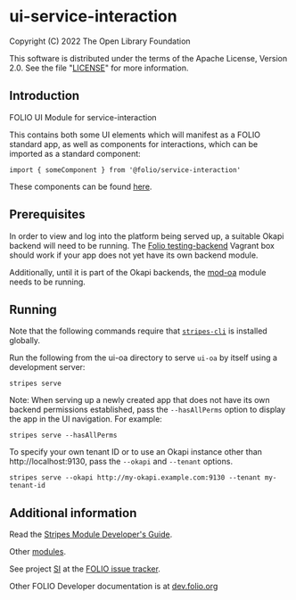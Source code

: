 # ui-service-interaction

Copyright (C) 2022 The Open Library Foundation

This software is distributed under the terms of the Apache License,
Version 2.0. See the file "[LICENSE](LICENSE)" for more information.

## Introduction

FOLIO UI Module for service-interaction

This contains both some UI elements which will manifest as a FOLIO standard app, as well as components for interactions, which can be imported as a standard component:

```import { someComponent } from '@folio/service-interaction'```

These components can be found [here](https://github.com/folio-org/ui-service-interaction/tree/master/src/public).

## Prerequisites

In order to view and log into the platform being served up, a suitable Okapi backend will need to be running. The [Folio testing-backend](https://app.vagrantup.com/folio/boxes/testing-backend) Vagrant box should work if your app does not yet have its own backend module.

Additionally, until it is part of the Okapi backends, the [mod-oa](https://github.com/folio-org/mod-oa) module needs to be running.

## Running

Note that the following commands require that [`stripes-cli`](https://github.com/folio-org/stripes-cli) is installed globally.

Run the following from the ui-oa directory to serve `ui-oa` by itself using a development server:
```
stripes serve
```

Note: When serving up a newly created app that does not have its own backend permissions established, pass the `--hasAllPerms` option to display the app in the UI navigation. For example:
```
stripes serve --hasAllPerms
```

To specify your own tenant ID or to use an Okapi instance other than http://localhost:9130, pass the `--okapi` and `--tenant` options.
```
stripes serve --okapi http://my-okapi.example.com:9130 --tenant my-tenant-id
```

## Additional information

Read the [Stripes Module Developer's Guide](https://github.com/folio-org/stripes/blob/master/doc/dev-guide.md).

Other [modules](https://dev.folio.org/source-code/#client-side).

See project [SI](https://issues.folio.org/browse/SI)
at the [FOLIO issue tracker](https://dev.folio.org/guidelines/issue-tracker).

Other FOLIO Developer documentation is at [dev.folio.org](https://dev.folio.org/)

